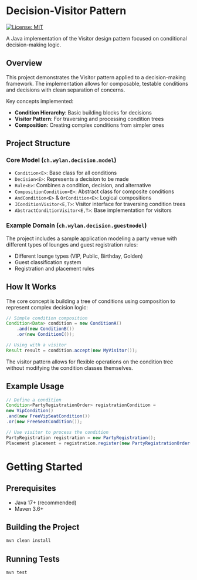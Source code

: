 # Decision-Visitor Pattern

[![License: MIT](https://img.shields.io/badge/License-MIT-yellow.svg)](https://opensource.org/licenses/MIT)

A Java implementation of the Visitor design pattern focused on conditional decision-making logic.

## Overview

This project demonstrates the Visitor pattern applied to a decision-making framework. The implementation allows for composable, testable conditions and decisions with clean separation of concerns.

Key concepts implemented:
- **Condition Hierarchy**: Basic building blocks for decisions
- **Visitor Pattern**: For traversing and processing condition trees
- **Composition**: Creating complex conditions from simpler ones

## Project Structure

### Core Model (`ch.wylan.decision.model`)

- `Condition<E>`: Base class for all conditions
- `Decision<E>`: Represents a decision to be made
- `Rule<E>`: Combines a condition, decision, and alternative
- `CompositionCondition<E>`: Abstract class for composite conditions
- `AndCondition<E>` & `OrCondition<E>`: Logical compositions
- `IConditionVisitor<E,T>`: Visitor interface for traversing condition trees
- `AbstractConditionVisitor<E,T>`: Base implementation for visitors

### Example Domain (`ch.wylan.decision.guestmodel`)

The project includes a sample application modeling a party venue with different types of lounges and guest registration rules:

- Different lounge types (VIP, Public, Birthday, Golden)
- Guest classification system
- Registration and placement rules

## How It Works

The core concept is building a tree of conditions using composition to represent complex decision logic:

```java
// Simple condition composition
Condition<Data> condition = new ConditionA()
    .and(new ConditionB())
    .or(new ConditionC());

// Using with a visitor
Result result = condition.accept(new MyVisitor());
```
The visitor pattern allows for flexible operations on the condition tree without modifying the condition classes themselves.

## Example Usage

```java
// Define a condition
Condition<PartyRegistrationOrder> registrationCondition =
new VipCondition()
.and(new FreeVipSeatCondition())
.or(new FreeSeatCondition());

// Use visitor to process the condition
PartyRegistration registration = new PartyRegistration();
Placement placement = registration.register(new PartyRegistrationOrder(location, guest));
```

# Getting Started

## Prerequisites

* Java 17+ (recommended)
* Maven 3.6+

## Building the Project

```bash
mvn clean install
```

## Running Tests

```bash
mvn test
```

